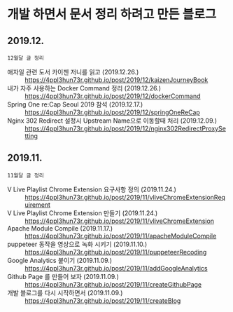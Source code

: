 # 개발 하면서 문서 정리 하려고 만든 블로그


## 2019.12.
```
12월달 글 정리
```
<dl>
<dt>애자일 관련 도서 카이젠 저니를 읽고 (2019.12.26.)</dt>
<dd><a href="https://4ppl3hun73r.github.io/post/2019/12/kaizenJourneyBook" target="_blank"> https://4ppl3hun73r.github.io/post/2019/12/kaizenJourneyBook </a></dd>
<dt>내가 자주 사용하는 Docker Command 정리 (2019.12.26.)</dt>
<dd><a href="https://4ppl3hun73r.github.io/post/2019/12/dockerCommand" target="_blank"> https://4ppl3hun73r.github.io/post/2019/12/dockerCommand </a></dd>
<dt>Spring One re:Cap Seoul 2019 참석 (2019.12.17.)</dt>
<dd><a href="https://4ppl3hun73r.github.io/post/2019/12/springOneReCap" target="_blank"> https://4ppl3hun73r.github.io/post/2019/12/springOneReCap </a></dd>
<dt>Nginx 302 Redirect 설정시 Upstream Name으로 이동할때 처리 (2019.12.09.)</dt>
<dd><a href="https://4ppl3hun73r.github.io/post/2019/12/nginx302RedirectProxySetting" target="_blank"> https://4ppl3hun73r.github.io/post/2019/12/nginx302RedirectProxySetting </a></dd>
</dl>





## 2019.11.

```
11월달 글 정리
```
<dl>
<dt>V Live Playlist Chrome Extension 요구사항 정의 (2019.11.24.)</dt>
<dd><a href="https://4ppl3hun73r.github.io/post/2019/11/vliveChromeExtensionRequirement" target="_blank"> https://4ppl3hun73r.github.io/post/2019/11/vliveChromeExtensionRequirement </a></dd>
<dt>V Live Playlist Chrome Extension 만들기 (2019.11.24.)</dt>
<dd><a href="https://4ppl3hun73r.github.io/post/2019/11/vliveChromeExtension" target="_blank"> https://4ppl3hun73r.github.io/post/2019/11/vliveChromeExtension </a></dd>
<dt>Apache Module Compile (2019.11.17.)</dt>
<dd><a href="https://4ppl3hun73r.github.io/post/2019/11/apacheModuleCompile" target="_blank"> https://4ppl3hun73r.github.io/post/2019/11/apacheModuleCompile </a></dd>
<dt>puppeteer 동작을 영상으로 녹화 시키기 (2019.11.10.)</dt>
<dd><a href="https://4ppl3hun73r.github.io/post/2019/11/puppeteerRecoding" target="_blank"> https://4ppl3hun73r.github.io/post/2019/11/puppeteerRecoding </a></dd>
<dt>Google Analytics 붙이기 (2019.11.09.)</dt>
<dd><a href="https://4ppl3hun73r.github.io/post/2019/11/addGoogleAnalytics" target="_blank"> https://4ppl3hun73r.github.io/post/2019/11/addGoogleAnalytics </a></dd>
<dt>Github Page 를 만들어 보자 (2019.11.09.)</dt>
<dd><a href="https://4ppl3hun73r.github.io/post/2019/11/createGithubPage" target="_blank"> https://4ppl3hun73r.github.io/post/2019/11/createGithubPage </a></dd>
<dt>개발 블로그를 다시 시작하면서 (2019.11.09.)</dt>
<dd><a href="https://4ppl3hun73r.github.io/post/2019/11/createBlog" target="_blank"> https://4ppl3hun73r.github.io/post/2019/11/createBlog </a></dd>
</dl>
